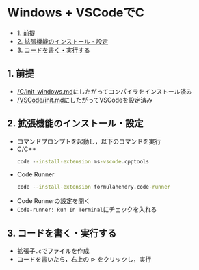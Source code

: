 # Windows + VSCodeでC

- [1. 前提](#1-前提)
- [2. 拡張機能のインストール・設定](#2-拡張機能のインストール設定)
- [3. コードを書く・実行する](#3-コードを書く実行する)

## 1. 前提
- [/C/init_windows.md](/C/init_windows.md)にしたがってコンパイラをインストール済み
- [/VSCode/init.md](/VSCode/init.md)にしたがってVSCodeを設定済み

## 2. 拡張機能のインストール・設定
- コマンドプロンプトを起動し，以下のコマンドを実行
- C/C++
  ```cmd
  code --install-extension ms-vscode.cpptools
  ```
- Code Runner
  ```cmd
  code --install-extension formulahendry.code-runner
  ```
- Code Runnerの設定を開く
- `Code-runner: Run In Terminal`にチェックを入れる

## 3. コードを書く・実行する
- 拡張子`.c`でファイルを作成
- コードを書いたら，右上の $\triangleright$ をクリックし，実行